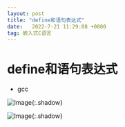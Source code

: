 ```yaml
---
layout: post
title: "define和语句表达式"
date:   2022-7-21 11:29:08 +0800
tag: 嵌入式C语言
---
```


# define和语句表达式

+ gcc

  

![Image](https://xusenfeng.github.io/myimages/2-1.jpg){:.shadow}

![Image](https://xusenfeng.github.io/myimages/2-2.jpg){:.shadow}



